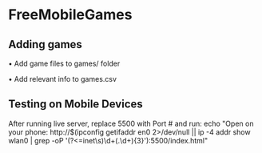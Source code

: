 # FreeMobileGames

## Adding games

• Add game files to games/ folder

• Add relevant info to games.csv

## Testing on Mobile Devices

After running live server, replace 5500 with Port # and run:
echo "Open on your phone: http://$(ipconfig getifaddr en0 2>/dev/null || ip -4 addr show wlan0 | grep -oP '(?<=inet\s)\d+(\.\d+){3}'):5500/index.html"